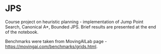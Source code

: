 # JPS
Course project on heuristic planning - implementation of Jump Point Search, Canonical A*, Bounded JPS. Brief results are presented at the end of the notebook.

Benchmarks were taken from MovingAILab page - https://movingai.com/benchmarks/grids.html.
